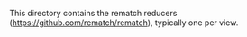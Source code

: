 This directory contains the rematch reducers (https://github.com/rematch/rematch), typically one per view.
